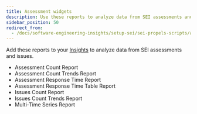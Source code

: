 ```yaml
---
title: Assessment widgets
description: Use these reports to analyze data from SEI assessments and issues.
sidebar_position: 50
redirect_from:
  - /docs/software-engineering-insights/setup-sei/sei-propels-scripts/assessments-reports
---
```


Add these reports to your [Insights](/docs/software-engineering-insights/propelo-sei/setup-sei/create-and-manage-dashboards/sei-insights) to analyze data from SEI assessments and issues.

* Assessment Count Report
* Assessment Count Trends Report
* Assessment Response Time Report
* Assessment Response Time Table Report
* Issues Count Report
* Issues Count Trends Report
* Multi-Time Series Report
